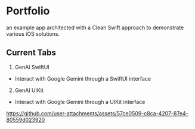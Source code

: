 # Portfolio
an example app architected with a Clean Swift approach to demonstrate various iOS solutions.

## Current Tabs
1. GenAI SwiftUI
- Interact with Google Gemini through a SwiftUI interface

2. GenAI UIKit
- Interact with Google Gemini through a UIKit interface

https://github.com/user-attachments/assets/57ce0509-c8ca-4207-87e4-80559d023920




